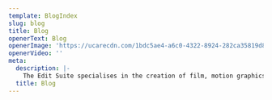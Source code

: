 ```yaml
---
template: BlogIndex
slug: blog
title: Blog
openerText: Blog
openerImage: 'https://ucarecdn.com/1bdc5ae4-a6c0-4322-8924-282ca35819d8/'
openerVideo: ''
meta:
  description: |-
    The Edit Suite specialises in the creation of film, motion graphics, explainer videos, aerial photography and cinematography as well as studio and sports photography
  title: Blog
---
```

